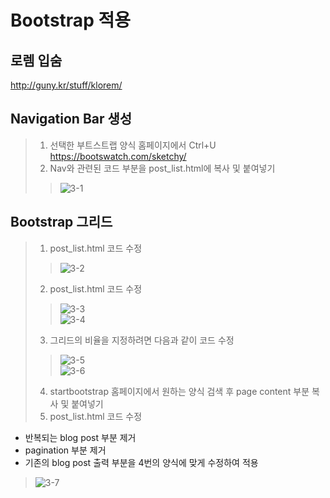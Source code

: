 # Bootstrap 적용
## 로렘 입숨
http://guny.kr/stuff/klorem/

## Navigation Bar 생성
> 1. 선택한 부트스트랩 양식 홈페이지에서 Ctrl+U  
https://bootswatch.com/sketchy/  
> 2. Nav와 관련된 코드 부분을 post_list.html에 복사 및 붙여넣기  
>> ![3-1](https://user-images.githubusercontent.com/48504392/79463605-017f5c00-8034-11ea-8a9a-a239875dc062.png)  

## Bootstrap 그리드
> 1. post_list.html 코드 수정  
>> ![3-2](https://user-images.githubusercontent.com/48504392/79463752-35f31800-8034-11ea-8247-344752bd6671.png)  
> 2. post_list.html 코드 수정  
>> ![3-3](https://user-images.githubusercontent.com/48504392/79463786-3f7c8000-8034-11ea-8ed4-8dd60c114973.png)  
>> ![3-4](https://user-images.githubusercontent.com/48504392/79463814-45726100-8034-11ea-9240-b3a22c502a98.png)  
> 3. 그리드의 비율을 지정하려면 다음과 같이 코드 수정  
>> ![3-5](https://user-images.githubusercontent.com/48504392/79463835-4c996f00-8034-11ea-8490-cbb79283ac5a.png)  
>> ![3-6](https://user-images.githubusercontent.com/48504392/79463865-58853100-8034-11ea-9683-d6d27588a35b.png)  
> 4. startbootstrap 홈페이지에서 원하는 양식 검색 후 page content 부분 복사 및 붙여넣기  
> 5. post_list.html 코드 수정  
- 반복되는 blog post 부분 제거
- pagination 부분 제거
- 기존의 blog post 출력 부분을 4번의 양식에 맞게 수정하여 적용
> ![3-7](https://user-images.githubusercontent.com/48504392/79463916-68047a00-8034-11ea-9bcd-8bd95a2255fd.png)  
